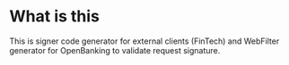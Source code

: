 # What is this
 
This is signer code generator for external clients (FinTech) and WebFilter generator for OpenBanking to validate
request signature.  